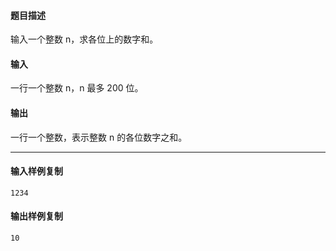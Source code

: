 #### 题目描述

输入一个整数 n，求各位上的数字和。  

#### 输入

一行一个整数 n，n 最多 200 位。

#### 输出

一行一个整数，表示整数 n 的各位数字之和。

___

#### 输入样例复制

```
1234
```

#### 输出样例复制

```
10
```